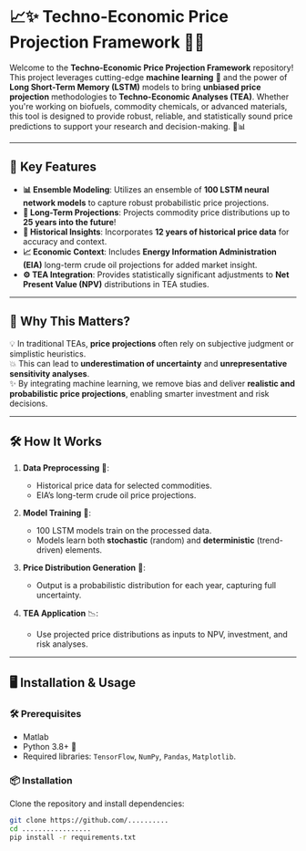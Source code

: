# 📈✨ Techno-Economic Price Projection Framework 🚀🤖

Welcome to the **Techno-Economic Price Projection Framework** repository! This project leverages cutting-edge **machine learning** 🔮 and the power of **Long Short-Term Memory (LSTM)** models to bring **unbiased price projection** methodologies to **Techno-Economic Analyses (TEA)**. Whether you're working on biofuels, commodity chemicals, or advanced materials, this tool is designed to provide robust, reliable, and statistically sound price predictions to support your research and decision-making. 🧠📊

---

## 🎯 Key Features

- **📊 Ensemble Modeling**: Utilizes an ensemble of **100 LSTM neural network models** to capture robust probabilistic price projections.  
- **📅 Long-Term Projections**: Projects commodity price distributions up to **25 years into the future**!  
- **📜 Historical Insights**: Incorporates **12 years of historical price data** for accuracy and context.  
- **📈 Economic Context**: Includes **Energy Information Administration (EIA)** long-term crude oil projections for added market insight.  
- **⚙️ TEA Integration**: Provides statistically significant adjustments to **Net Present Value (NPV)** distributions in TEA studies.  

---

## 🚀 Why This Matters?

💡 In traditional TEAs, **price projections** often rely on subjective judgment or simplistic heuristics.  
💥 This can lead to **underestimation of uncertainty** and **unrepresentative sensitivity analyses**.  
✨ By integrating machine learning, we remove bias and deliver **realistic and probabilistic price projections**, enabling smarter investment and risk decisions.

---

## 🛠️ How It Works

1. **Data Preprocessing** 📂:  
   - Historical price data for selected commodities.  
   - EIA’s long-term crude oil price projections.  

2. **Model Training** 🧠:  
   - 100 LSTM models train on the processed data.  
   - Models learn both **stochastic** (random) and **deterministic** (trend-driven) elements.

3. **Price Distribution Generation** 🔢:  
   - Output is a probabilistic distribution for each year, capturing full uncertainty.

4. **TEA Application** 📉:  
   - Use projected price distributions as inputs to NPV, investment, and risk analyses.

---

## 🖥️ Installation & Usage

### 🛠 Prerequisites
- Matlab
- Python 3.8+ 🐍  
- Required libraries: `TensorFlow`, `NumPy`, `Pandas`, `Matplotlib`.

### 📦 Installation

Clone the repository and install dependencies:  
```bash
git clone https://github.com/..........
cd .................
pip install -r requirements.txt
